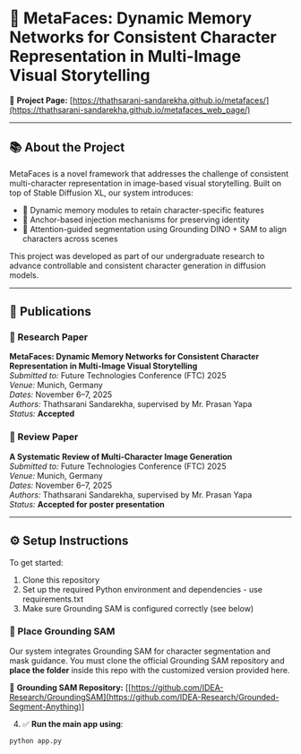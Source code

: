 # 🧠 MetaFaces: Dynamic Memory Networks for Consistent Character Representation in Multi-Image Visual Storytelling

📄 **Project Page:** [https://thathsarani-sandarekha.github.io/metafaces/](https://thathsarani-sandarekha.github.io/metafaces_web_page/)

---

## 📚 About the Project

MetaFaces is a novel framework that addresses the challenge of consistent multi-character representation in image-based visual storytelling. Built on top of Stable Diffusion XL, our system introduces:

- 🧠 Dynamic memory modules to retain character-specific features  
- 🧲 Anchor-based injection mechanisms for preserving identity  
- 🎯 Attention-guided segmentation using Grounding DINO + SAM to align characters across scenes  

This project was developed as part of our undergraduate research to advance controllable and consistent character generation in diffusion models.

---

## 📢 Publications

### 📌 Research Paper  
**MetaFaces: Dynamic Memory Networks for Consistent Character Representation in Multi-Image Visual Storytelling**  
*Submitted to:* Future Technologies Conference (FTC) 2025  
*Venue:* Munich, Germany  
*Dates:* November 6–7, 2025  
*Authors:* Thathsarani Sandarekha, supervised by Mr. Prasan Yapa  
*Status:* **Accepted**

### 📌 Review Paper  
**A Systematic Review of Multi-Character Image Generation**  
*Submitted to:* Future Technologies Conference (FTC) 2025  
*Venue:* Munich, Germany  
*Dates:* November 6–7, 2025  
*Authors:* Thathsarani Sandarekha, supervised by Mr. Prasan Yapa  
*Status:* **Accepted for poster presentation**

---

## ⚙️ Setup Instructions

To get started:

1. Clone this repository
2. Set up the required Python environment and dependencies - use requirements.txt
3. Make sure Grounding SAM is configured correctly (see below)
### 🔁 Place Grounding SAM

Our system integrates Grounding SAM for character segmentation and mask guidance. You must clone the official Grounding SAM repository and **place the folder** inside this repo with the customized version provided here.

🔗 **Grounding SAM Repository:** [[https://github.com/IDEA-Research/GroundingSAM](https://github.com/IDEA-Research/Grounded-Segment-Anything)]

4. ✅ **Run the main app using**:
```bash
python app.py
